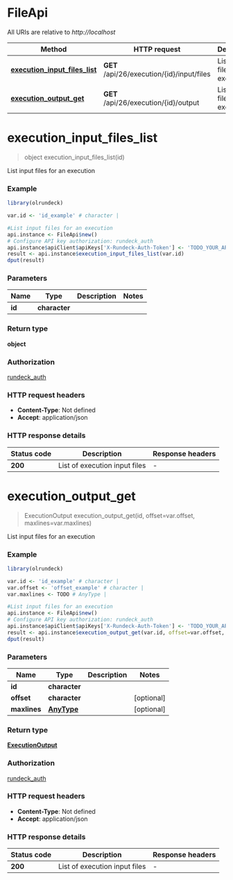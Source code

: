 # FileApi

All URIs are relative to *http://localhost*

Method | HTTP request | Description
------------- | ------------- | -------------
[**execution_input_files_list**](FileApi.md#execution_input_files_list) | **GET** /api/26/execution/{id}/input/files | List input files for an execution
[**execution_output_get**](FileApi.md#execution_output_get) | **GET** /api/26/execution/{id}/output | List input files for an execution


# **execution_input_files_list**
> object execution_input_files_list(id)

List input files for an execution

### Example
```R
library(olrundeck)

var.id <- 'id_example' # character | 

#List input files for an execution
api.instance <- FileApi$new()
# Configure API key authorization: rundeck_auth
api.instance$apiClient$apiKeys['X-Rundeck-Auth-Token'] <- 'TODO_YOUR_API_KEY';
result <- api.instance$execution_input_files_list(var.id)
dput(result)
```

### Parameters

Name | Type | Description  | Notes
------------- | ------------- | ------------- | -------------
 **id** | **character**|  | 

### Return type

**object**

### Authorization

[rundeck_auth](../README.md#rundeck_auth)

### HTTP request headers

 - **Content-Type**: Not defined
 - **Accept**: application/json

### HTTP response details
| Status code | Description | Response headers |
|-------------|-------------|------------------|
| **200** | List of execution input files |  -  |

# **execution_output_get**
> ExecutionOutput execution_output_get(id, offset=var.offset, maxlines=var.maxlines)

List input files for an execution

### Example
```R
library(olrundeck)

var.id <- 'id_example' # character | 
var.offset <- 'offset_example' # character | 
var.maxlines <- TODO # AnyType | 

#List input files for an execution
api.instance <- FileApi$new()
# Configure API key authorization: rundeck_auth
api.instance$apiClient$apiKeys['X-Rundeck-Auth-Token'] <- 'TODO_YOUR_API_KEY';
result <- api.instance$execution_output_get(var.id, offset=var.offset, maxlines=var.maxlines)
dput(result)
```

### Parameters

Name | Type | Description  | Notes
------------- | ------------- | ------------- | -------------
 **id** | **character**|  | 
 **offset** | **character**|  | [optional] 
 **maxlines** | [**AnyType**](.md)|  | [optional] 

### Return type

[**ExecutionOutput**](ExecutionOutput.md)

### Authorization

[rundeck_auth](../README.md#rundeck_auth)

### HTTP request headers

 - **Content-Type**: Not defined
 - **Accept**: application/json

### HTTP response details
| Status code | Description | Response headers |
|-------------|-------------|------------------|
| **200** | List of execution input files |  -  |

